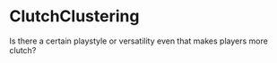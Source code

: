 # ClutchClustering

Is there a certain playstyle or versatility even that makes players more clutch?
